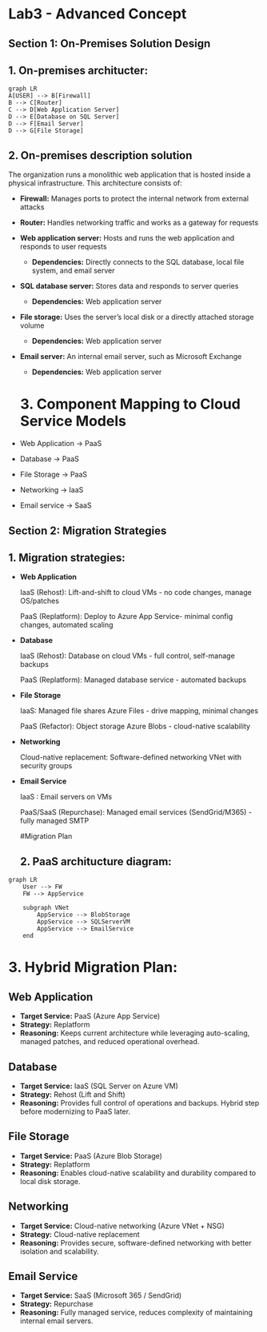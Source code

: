 # Lab3 - Advanced Concept

## Section 1: On-Premises Solution Design

## 1. On-premises architucter:
```mermaid
graph LR
A[USER] --> B[Firewall]
B --> C[Router]
C --> D[Web Application Server]
D --> E[Database on SQL Server]
D --> F[Email Server]
D --> G[File Storage]
```

## 2. On-premises description solution

The organization runs a monolithic web application that is hosted inside a physical infrastructure. This architecture consists of:

- **Firewall:** Manages ports to protect the internal network from external attacks  
- **Router:** Handles networking traffic and works as a gateway for requests  
- **Web application server:** Hosts and runs the web application and responds to user requests  
  - **Dependencies:** Directly connects to the SQL database, local file system, and email server  
- **SQL database server:** Stores data and responds to server queries  
  - **Dependencies:** Web application server  
- **File storage:** Uses the server’s local disk or a directly attached storage volume  
  - **Dependencies:** Web application server  
- **Email server:** An internal email server, such as Microsoft Exchange  
  - **Dependencies:** Web application server  
  
  # 3. Component Mapping to Cloud Service Models

- Web Application → PaaS 

- Database → PaaS 

- File Storage → PaaS

- Networking → IaaS

- Email service → SaaS 

## Section 2: Migration Strategies

## 1. Migration strategies:


- **Web Application**

   IaaS (Rehost): Lift-and-shift to cloud VMs - no code changes, manage OS/patches

   PaaS (Replatform): Deploy to Azure App Service- minimal config changes, automated scaling

- **Database**

   IaaS (Rehost): Database on cloud VMs - full control, self-manage backups

   PaaS (Replatform): Managed database service - automated backups

- **File Storage**

   IaaS: Managed file shares Azure Files - drive mapping, minimal changes

   PaaS (Refactor): Object storage Azure Blobs -  cloud-native scalability

- **Networking**

   Cloud-native replacement: Software-defined networking VNet with security groups

- **Email Service**

   IaaS : Email servers on VMs 

   PaaS/SaaS (Repurchase): Managed email services (SendGrid/M365) - fully managed SMTP

   #Migration Plan

   ## 2. PaaS architucture diagram:

```mermaid
graph LR
    User --> FW
    FW --> AppService

    subgraph VNet
        AppService --> BlobStorage
        AppService --> SQLServerVM
        AppService --> EmailService
    end
```



# 3. Hybrid Migration Plan:

## Web Application
- **Target Service:** PaaS (Azure App Service)  
- **Strategy:** Replatform  
- **Reasoning:** Keeps current architecture while leveraging auto-scaling, managed patches, and reduced operational overhead.  

## Database
- **Target Service:** IaaS (SQL Server on Azure VM)  
- **Strategy:** Rehost (Lift and Shift)  
- **Reasoning:** Provides full control of operations and backups. Hybrid step before modernizing to PaaS later.  

## File Storage
- **Target Service:** PaaS (Azure Blob Storage)  
- **Strategy:** Replatform  
- **Reasoning:** Enables cloud-native scalability and durability compared to local disk storage.  

## Networking
- **Target Service:** Cloud-native networking (Azure VNet + NSG)  
- **Strategy:** Cloud-native replacement  
- **Reasoning:** Provides secure, software-defined networking with better isolation and scalability.  

## Email Service
- **Target Service:** SaaS (Microsoft 365 / SendGrid)  
- **Strategy:** Repurchase  
- **Reasoning:** Fully managed service, reduces complexity of maintaining internal email servers.  







